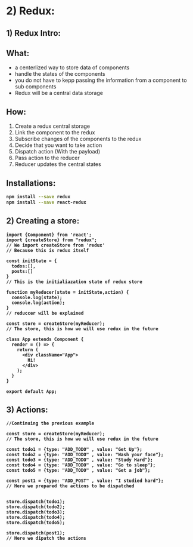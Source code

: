 # 2) Redux:


## 1) Redux Intro:

## What:
- a centerlized way to store data of components
- handle the states of the components  
- you do not have to kepp passing the information from a component to sub components
- Redux will be a central data storage


## How:

1. Create a redux central storage
2. Link the component to the redux
3. Subscribe changes of the components to the redux
4. Decide that you want to take action
5. Dispatch action (With the payload)
6. Pass action to the reducer
7. Reducer updates the central states



## Installations:

<b>

```bash
npm install --save redux
npm install --save react-redux
```

</b>





## 2) Creating a store:

<b>

```Js
import {Component} from 'react';
import {createStore} from "redux";
// We import createStore from 'redux'
// Because this is redux itself

const initState = {
  todos:[],
  posts:[]
}
// This is the initialiazation state of redux store

function myReducer(state = initState,action) {
  console.log(state);
  console.log(action);
}
// reduccer will be explained

const store = createStore(myReducer);
// The store, this is how we will use redux in the future

class App extends Component {
  render = () => {
    return (
      <div className="App">
        Hi!
      </div>
    );
  }
}

export default App;
```

</b>










## 3) Actions:

<b>

```Js
//Continuing the previous example

const store = createStore(myReducer);
// The store, this is how we will use redux in the future

const todo1 = {type: "ADD_TODO" , value: "Get Up"};
const todo2 = {type: "ADD_TODO" , value: "Wash your face"};
const todo3 = {type: "ADD_TODO" , value: "Study Hard"};
const todo4 = {type: "ADD_TODO" , value: "Go to sleep"};
const todo5 = {type: "ADD_TODO" , value: "Get a job"};

const post1 = {type: "ADD_POST" , value: "I studied hard"};
// Here we prepared the actions to be dispatched


store.dispatch(todo1);
store.dispatch(todo2);
store.dispatch(todo3);
store.dispatch(todo4);
store.dispatch(todo5);

store.dispatch(post1);
// Here we dipatch the actions
```

</b>





















